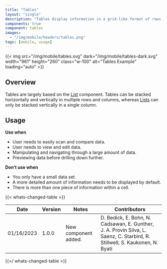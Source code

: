```yaml
---
title: "Tables"
layout: "single"
description: "Tables display information in a grid-like format of rows and columns."
components: true
component: tables
images:
  - "/img/mobile/headers/tables.png"
tags: [mobile, usage]
---
```


{{< img src="/img/mobile/tables.svg" dark="/img/mobile/tables-dark.svg" width="961" height="260" class="w-100" alt="Tables Example" loading="auto" >}}

## Overview

Tables are largely based on the [List](/components/mobile/lists/) component. Tables can be stacked horizontally and vertically in multiple rows and columns, whereas [Lists](/components/mobile/lists/) can only be stacked vertically in a single column.

## Usage

**Use when**

- User needs to easily scan and compare data.
- User needs to view and edit data.
- Manipulating and navigating through a large amount of data.
- Previewing data before drilling down further.

**Don’t use when**

- You only have a small data set.
- A more detailed amount of information needs to be displayed by default.
- There is more than one piece of information within a cell.

{{< whats-changed-table >}}

| Date       | Version | Notes                | Contributors                                                                                                                |
| ---------- | ------- | -------------------- | --------------------------------------------------------------------------------------------------------------------------- |
| 01/16/2023 | 1.0.0   | New component added. | D. Bedick, E. Bohn, N. Cadsawan, E. Gunther, J. A. Provin Silva, L. Saenz, C. Starbird, R. Stillwell, S. Kaukonen, N. Byati |

{{</ whats-changed-table >}}
